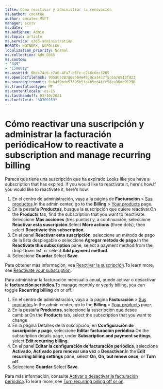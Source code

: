 ```yaml
---
title: Cómo reactivar y administrar la renovación
ms.author: cmcatee
author: cmcatee-MSFT
manager: scotv
ms.date: ''
ms.audience: Admin
ms.topic: article
ms.service: o365-administration
ROBOTS: NOINDEX, NOFOLLOW
localization_priority: Normal
ms.collection: Adm_O365
ms.custom:
- "349"
- "1500012"
ms.assetid: 6bec74c6-c7a6-4fa7-b5fc-c246c6ec5269
ms.openlocfilehash: 9d5a05387a686b4e49c9ca14c7f5c6a76913fd23
ms.sourcegitcommit: 0eb4f9bde53395b5fd4b5cd4ffc56ca96db91298
ms.translationtype: MT
ms.contentlocale: es-ES
ms.lasthandoff: 03/10/2021
ms.locfileid: "50709159"
---
```

# <a name="how-to-reactivate-a-subscription-and-manage-recurring-billing"></a><span data-ttu-id="a50a5-102">Cómo reactivar una suscripción y administrar la facturación periódica</span><span class="sxs-lookup"><span data-stu-id="a50a5-102">How to reactivate a subscription and manage recurring billing</span></span>

<span data-ttu-id="a50a5-103">Parece que tiene una suscripción que ha expirado.</span><span class="sxs-lookup"><span data-stu-id="a50a5-103">Looks like you have a subscription that has expired.</span></span> <span data-ttu-id="a50a5-104">If you would like to reactivate it, here's how.</span><span class="sxs-lookup"><span data-stu-id="a50a5-104">If you would like to reactivate it, here's how.</span></span>
  
1. <span data-ttu-id="a50a5-105">En el centro de administración, vaya a la página de **Facturación** > [Sus productos](https://go.microsoft.com/fwlink/p/?linkid=842054).</span><span class="sxs-lookup"><span data-stu-id="a50a5-105">In the admin center, go to the **Billing** > [Your products](https://go.microsoft.com/fwlink/p/?linkid=842054) page.</span></span>
2. <span data-ttu-id="a50a5-106">En la pestaña **Productos**, busque la suscripción que quiere reactivar.</span><span class="sxs-lookup"><span data-stu-id="a50a5-106">On the **Products** tab, find the subscription that you want to reactivate.</span></span> <span data-ttu-id="a50a5-107">Seleccione **Más acciones** (tres puntos) y, a continuación, seleccione **Reactivar esta suscripción**.</span><span class="sxs-lookup"><span data-stu-id="a50a5-107">Select **More actions** (three dots), then select **Reactivate this subscription**.</span></span>
3. <span data-ttu-id="a50a5-108">En el panel **Reactivar esta suscripción**, seleccione un método de pago de la lista desplegable o seleccione **Agregar método de pago**.</span><span class="sxs-lookup"><span data-stu-id="a50a5-108">In the **Reactivate this subscription** pane, select a payment method from the drop-down list, or select **Add payment method**.</span></span>
4. <span data-ttu-id="a50a5-109">Seleccione **Guardar**.</span><span class="sxs-lookup"><span data-stu-id="a50a5-109">Select **Save**.</span></span>

<span data-ttu-id="a50a5-110">Para obtener más información, vea [Reactivar 
la suscripción](https://docs.microsoft.com/microsoft-365/commerce/subscriptions/reactivate-your-subscription).</span><span class="sxs-lookup"><span data-stu-id="a50a5-110">To learn more, see [Reactivate your subscription](https://docs.microsoft.com/microsoft-365/commerce/subscriptions/reactivate-your-subscription).</span></span>

<span data-ttu-id="a50a5-111">Para administrar la facturación mensual o anual, puede activar o desactivar la **facturación periódica**.</span><span class="sxs-lookup"><span data-stu-id="a50a5-111">To manage monthly or yearly billing, you can toggle **Recurring billing** on or off.</span></span>
  
1. <span data-ttu-id="a50a5-112">En el centro de administración, vaya a la página **Facturación** > [Sus productos](https://go.microsoft.com/fwlink/p/?linkid=842054).</span><span class="sxs-lookup"><span data-stu-id="a50a5-112">In the admin center, go to the **Billing** > [Your products](https://go.microsoft.com/fwlink/p/?linkid=842054) page.</span></span>
2. <span data-ttu-id="a50a5-113">En la pestaña **Productos**, seleccione la suscripción que desee cambiar.</span><span class="sxs-lookup"><span data-stu-id="a50a5-113">On the **Products** tab, select the subscription that you want to change.</span></span>
3. <span data-ttu-id="a50a5-114">En la página Detalles de la suscripción, en **Configuración de suscripción y pago**, seleccione **Editar facturación periódica**.</span><span class="sxs-lookup"><span data-stu-id="a50a5-114">On the subscription details page, under **Subscription and payment settings**, select **Edit recurring billing**.</span></span>
4. <span data-ttu-id="a50a5-115">En el panel **Editar la configuración de facturación periódica**, seleccione **Activado**, **Activado pero renovar una vez** o **Desactivar**.</span><span class="sxs-lookup"><span data-stu-id="a50a5-115">In the **Edit recurring billing settings** pane, select **On**, **On, but renew once**, or **Turn off**.</span></span>
5. <span data-ttu-id="a50a5-116">Seleccione **Guardar**.</span><span class="sxs-lookup"><span data-stu-id="a50a5-116">Select **Save**.</span></span>

<span data-ttu-id="a50a5-117">Para más información, consulte [Activar o desactivar la facturación periódica](https://docs.microsoft.com/microsoft-365/commerce/subscriptions/renew-your-subscription#turn-recurring-billing-off-or-on).</span><span class="sxs-lookup"><span data-stu-id="a50a5-117">To learn more, see [Turn recurring billing off or on](https://docs.microsoft.com/microsoft-365/commerce/subscriptions/renew-your-subscription#turn-recurring-billing-off-or-on).</span></span>